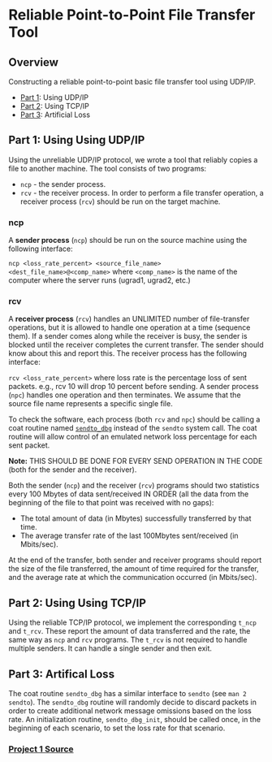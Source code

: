 # Reliable Point-to-Point File Transfer Tool

## Overview
Constructing a reliable point-to-point basic file transfer tool using UDP/IP.

* [Part 1](#part1): Using UDP/IP
* [Part 2](#part2): Using TCP/IP
* [Part 3](#part3): Artificial Loss

<a name="part1"></a>
## Part 1: Using Using UDP/IP
Using the unreliable UDP/IP protocol, we wrote a tool that reliably copies a file to another machine. The tool consists of two programs: 
* `ncp` - the sender process.
* `rcv` - the receiver process.
In order to perform a file transfer operation, a receiver process (`rcv`) should be run on the target machine.  

### ncp
A **sender process** (`ncp`) should be run on the source machine using the following interface:

`ncp <loss_rate_percent> <source_file_name> <dest_file_name>@<comp_name>` where `<comp_name>` is the name of the computer where the server runs (ugrad1, ugrad2, etc.)

### rcv
A **receiver process** (`rcv`) handles an UNLIMITED number of file-transfer operations, but it is allowed to handle one operation at a time (sequence them). If a sender comes along while the receiver is busy, the sender is blocked until the receiver completes the current transfer. The sender should know about this and report this. The receiver process has the following interface:

`rcv <loss_rate_percent>` where loss rate is the percentage loss of sent packets. e.g., rcv 10 will drop 10 percent before sending. A sender process (`npc`) handles one operation and then terminates. We assume that the source file name represents a specific single file.

To check the software, each process (both `rcv` and `npc`) should be calling a coat routine named [`sendto_dbg`](#part3) instead of the `sendto` system call. The coat routine will allow control of an emulated network loss percentage for each sent packet.

**Note:** THIS SHOULD BE DONE FOR EVERY SEND OPERATION IN THE CODE (both for the sender and the receiver).

Both the sender (`ncp`) and the receiver (`rcv`) programs should two statistics every 100 Mbytes of data sent/received IN ORDER (all the data from the beginning of the file to that point was received with no gaps):
* The total amount of data (in Mbytes) successfully transferred by that time.
* The average transfer rate of the last 100Mbytes sent/received (in Mbits/sec).

At the end of the transfer, both sender and receiver programs should report the size of the file transferred, the amount of time required for the transfer, and the average rate at which the communication occurred (in Mbits/sec).

<a name="part2"></a>
## Part 2: Using Using TCP/IP

Using the reliable TCP/IP protocol, we implement the corresponding `t_ncp` and `t_rcv`. These report the amount of data transferred and the rate, the same way as `ncp` and `rcv` programs. The `t_rcv` is not required to handle multiple senders. It can handle a single sender and then exit.

<a name="part3"></a>
## Part 3: Artifical Loss
The coat routine `sendto_dbg` has a similar interface to `sendto` (see `man 2 sendto`). The `sendto_dbg` routine will randomly decide to discard packets in order to create additional network message omissions based on the loss rate. An initialization routine, `sendto_dbg_init`, should be called once, in the beginning of each scenario, to set the loss rate for that scenario. 

### [Project 1 Source](http://www.cnds.jhu.edu/courses/cs437/exercises/Ex1_2016.txt)
